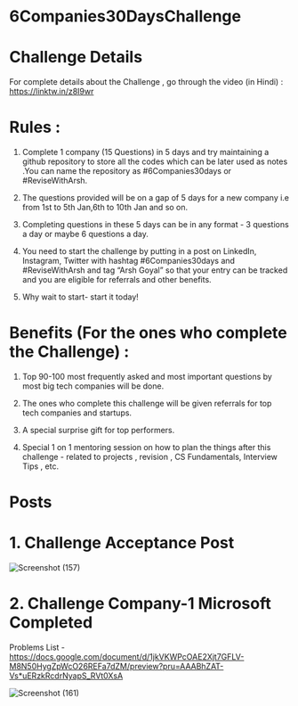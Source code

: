 # **********6Companies30DaysChallenge**********

# Challenge Details
For complete details about the Challenge , go through the video (in Hindi) : https://linktw.in/z8I9wr


# Rules :

  1. Complete 1 company (15 Questions) in 5 days and try maintaining a github repository to store all the codes which can be later used as notes .You can name the repository as #6Companies30days or #ReviseWithArsh.
  
  2. The questions provided will be on a gap of 5 days for a new company i.e from 1st to 5th Jan,6th to 10th Jan and so on.
  
  3. Completing questions in these 5 days can be in any format - 3 questions a day or maybe 6 questions a day.
  
  4. You need to start the challenge by putting in a post on LinkedIn, Instagram, Twitter     with hashtag #6Companies30days and #ReviseWithArsh and tag “Arsh Goyal” so that your entry can be tracked and you are eligible for referrals and other benefits.
  
  5. Why wait to start- start it today!


# Benefits (For the ones who complete the Challenge) :

  1. Top 90-100 most frequently asked and most important questions by most big tech companies will be done.

  2. The ones who complete this challenge will be given referrals for top tech companies and startups.

  3. A special surprise gift for top performers.

  4. Special 1 on 1 mentoring session on how to plan the things after this challenge - related to projects , revision , CS Fundamentals, Interview Tips , etc.



# Posts


# 1. Challenge Acceptance Post

![Screenshot (157)](https://user-images.githubusercontent.com/68684840/210133355-cb428f0f-6420-423a-976a-1bf0f14a9b78.png)

# 2. Challenge Company-1 Microsoft Completed

Problems List - https://docs.google.com/document/d/1jkVKWPcOAE2Xjt7GFLV-M8N50HygZpWcO26REFa7dZM/preview?pru=AAABhZAT-Vs*uERzkRcdrNyapS_RVt0XsA

![Screenshot (161)](https://user-images.githubusercontent.com/68684840/210505665-2227edb6-b96c-4938-9ada-4892ab98f07f.png)



